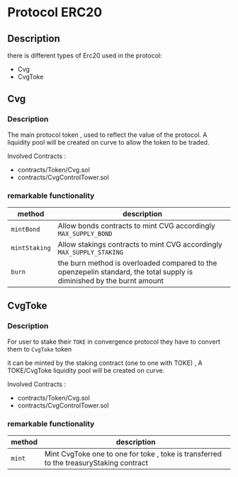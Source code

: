 # Protocol ERC20

## Description

there is different types of Erc20 used in the protocol:

- Cvg
- CvgToke

## Cvg

### Description

The main protocol token , used to reflect the value of the protocol.
A liquidity pool will be created on curve to allow the token to be traded.

Involved Contracts :

- contracts/Token/Cvg.sol
- contracts/CvgControlTower.sol

### remarkable functionality

| method        | description                                                                                                            |
| ------------- | ---------------------------------------------------------------------------------------------------------------------- |
| `mintBond`    | Allow bonds contracts to mint CVG accordingly ` MAX_SUPPLY_BOND`                                                       |
| `mintStaking` | Allow stakings contracts to mint CVG accordingly ` MAX_SUPPLY_STAKING`                                                 |
| `burn`        | the burn method is overloaded compared to the openzepelin standard, the total supply is diminished by the burnt amount |

## CvgToke

### Description

For user to stake their `TOKE` in convergence protocol they have to convert them to `CvgToke` token

it can be minted by the staking contract (one to one with TOKE) ,
A TOKE/CvgToke liquidity pool will be created on curve.

Involved Contracts :

- contracts/Token/Cvg.sol
- contracts/CvgControlTower.sol

### remarkable functionality

| method | description                                                                            |
| ------ | -------------------------------------------------------------------------------------- |
| `mint` | Mint CvgToke one to one for toke , toke is transferred to the treasuryStaking contract |
